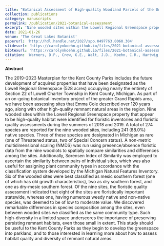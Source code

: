 ```yaml
---
title: "Botanical Assessment of High-quality Woodland Parcels of the Undeveloped Lowell Regional Greenspace, Kent County, MI"
collection: publications
category: manuscripts
permalink: /publication/2021-botanical-assessment
excerpt: 'Nine wooded sites within the Lowell Regional Greenspace property that appear to be high-quality habitat were identified for floristic inventories and floristic quality assessments during the summers of 2018 and 2019.'
date: 2021-01-26
venue: 'The Great Lakes Botanist'
paperurl: 'http://hdl.handle.net/2027/spo.0497763.0060.304'
slidesurl: 'https://carolynkoehn.github.io/files/2021-botanical-assessment.pdf'
bibtexurl: 'https://carolynkoehn.github.io/files/2021-botanical-assessment.bib'
citation: 'Warners, D.P., Crow, G.E., Walt, J.D., Koehn, C.R., Hartwig, Z.E., & Clum, D. (2021). Botanical Assessment of High-quality Woodland Parcels of the Undeveloped Lowell Regional Greenspace, Kent County, MI. <i>The Great Lakes Botanist</i>, 60(3-4), 110.'
---
```


**Abstract**

The 2019–2023 Masterplan for the Kent County Parks includes the future development of acquired properties that have been designated as the Lowell Regional Greenspace (528 acres) occupying nearly the entirety of Section 22 of Lowell Charter Township in Kent County, Michigan. As part
of an on-going botanical inventory project of the greater Grand Rapids area, we have been assessing
sites that Emma Cole described over 120 years ago, along with other high-quality remnant natural
areas in the region. Nine wooded sites within the Lowell Regional Greenspace property that appear
to be high-quality habitat were identified for floristic inventories and floristic quality assessments
during the summers of 2018 and 2019. A total of 274 species are reported for the nine wooded sites,
including 241 (88.0%) native species. Three of these species are designated in Michigan as rare (one
of Threatened status, two of Special Concern status). A non-metric multidimensional scaling
(NMDS) was run using presence/absence floristic data from the nine woodlots to spatially compare
similarities and differences among the sites. Additionally, Sørensen Index of Similarity was employed to ascertain the similarity between pairs of individual sites, which was also useful for assigning plant community types in accordance with the classification system developed by the Michigan
Natural Features Inventory. Six of the wooded sites were best classified as mesic southern forest (one
of which has old growth characteristics), two as dry southern forest, and one as dry-mesic southern
forest. Of the nine sites, the floristic quality assessment indicated that eight of the sites are floristically important statewide, whereas one, having numerous weedy native and non-native species, was
deemed to be of low to moderate value. We discovered remarkable differences in species composition among the sites, even between wooded sites we classified as the same community type. Such
high-diversity in a limited space underscores the importance of preserving persisting remnant habitats, even those small in extent. This study should be useful to the Kent County Parks as they begin
to develop the greenspace into parkland, and to those interested in learning more about how to assess
habitat quality and diversity of remnant natural areas.
